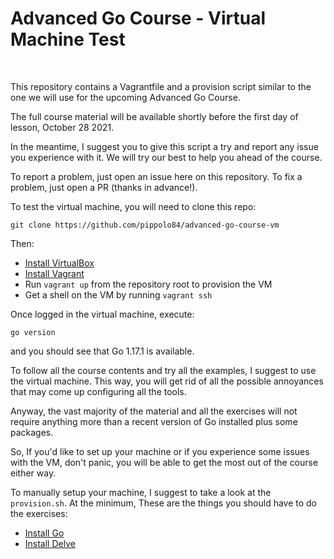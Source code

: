# Advanced Go Course - Virtual Machine Test

<br />

This repository contains a Vagrantfile and a provision script similar to the
one we will use for the upcoming Advanced Go Course.

The full course material will be available shortly before the first day of
lesson, October 28 2021.

In the meantime, I suggest you to give this script a try and report any issue
you experience with it. We will try our best to help you ahead of the course.

To report a problem, just open an issue here on this repository.
To fix a problem, just open a PR (thanks in advance!).

To test the virtual machine, you will need to clone this repo:

```
git clone https://github.com/pippolo84/advanced-go-course-vm
```

Then:

- [Install VirtualBox][install-virtualbox]
- [Install Vagrant][install-vagrant]
- Run `vagrant up` from the repository root to provision the VM
- Get a shell on the VM by running `vagrant ssh`

Once logged in the virtual machine, execute:

`go version`

and you should see that Go 1.17.1 is available.

To follow all the course contents and try all the examples, I suggest to use
the virtual machine.
This way, you will get rid of all the possible annoyances that may come up
configuring all the tools.

Anyway, the vast majority of the material and all the exercises will not
require anything more than a recent version of Go installed plus some packages.

So, If you'd like to set up your machine or if you experience some issues with
the VM, don't panic, you will be able to get the most out of the course either
way.

To manually setup your machine, I suggest to take a look at the `provision.sh`.
At the minimum, These are the things you should have to do the exercises:

- [Install Go][install-go]
- [Install Delve][install-delve]

[install-go]: http://golang.org/dl
[install-delve]: https://github.com/go-delve/delve/tree/master/Documentation/installation
[install-virtualbox]: https://www.virtualbox.org/wiki/Downloads
[install-vagrant]: https://www.vagrantup.com/downloads